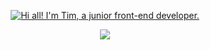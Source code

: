 <p align="center">
  <a href="https://github.com/ne2oi">
    <img src="https://user-images.githubusercontent.com/116831769/208444548-3c7c13af-e13c-4c46-abcd-7f5aa5012f09.svg" alt="Hi all! I'm Tim, a junior front-end developer." /></a>
</p>

<p align="center">
  <!-- Typing SVG by DenverCoder1 - https://github.com/DenverCoder1/readme-typing-svg - Thank you very much for your service!-->
  <a href="https://github.com/DenverCoder1/readme-typing-svg">
    <img src="https://readme-typing-svg.demolab.com?font=Commissioner&weight=700&size=26&duration=3000&pause=5000&color=555480&background=FFFFFF00&center=true&vCenter=true&width=620&lines=Here+are+my+projects.+;I+am+looking+for+all+sorts+of+cooperation." /></a>
</p>

<!--
**ne2oi/ne2oi** is a ✨ _special_ ✨ repository because its `README.md` (this file) appears on your GitHub profile.

Here are some ideas to get you started:

- 🔭 I’m currently working on ...
- 🌱 I’m currently learning ...
- 👯 I’m looking to collaborate on ...
- 🤔 I’m looking for help with ...
- 💬 Ask me about ...
- 📫 How to reach me: ...
- 😄 Pronouns: ...
- ⚡ Fun fact: ...
-->
